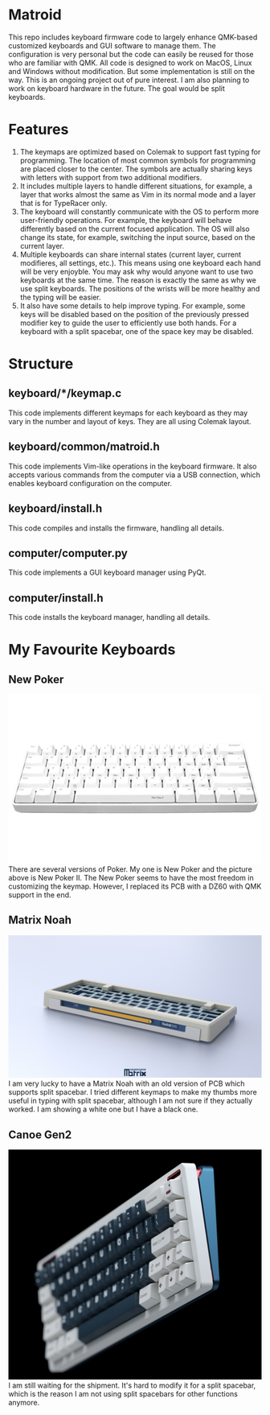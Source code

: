 # Matroid
This repo includes keyboard firmware code to largely enhance QMK-based customized keyboards and GUI software to manage them. The configuration is very personal but the code can easily be reused for those who are familiar with QMK. All code is designed to work on MacOS, Linux and Windows without modification. But some implementation is still on the way. This is an ongoing project out of pure interest. I am also planning to work on keyboard hardware in the future. The goal would be split keyboards.
# Features
1. The keymaps are optimized based on Colemak to support fast typing for programming. The location of most common symbols for programming are placed closer to the center. The symbols are actually sharing keys with letters with support from two additional modifiers.
2. It includes multiple layers to handle different situations, for example, a layer that works almost the same as Vim in its normal mode and a layer that is for TypeRacer only.
3. The keyboard will constantly communicate with the OS to perform more user-friendly operations. For example, the keyboard will behave differently based on the current focused application. The OS will also change its state, for example, switching the input source, based on the current layer.
4. Multiple keyboards can share internal states (current layer, current modifieres, all settings, etc.). This means using one keyboard each hand will be very enjoyble. You may ask why would anyone want to use two keyboards at the same time. The reason is exactly the same as why we use split keyboards. The positions of the wrists will be more healthy and the typing will be easier.
5. It also have some details to help improve typing. For example, some keys will be disabled based on the position of the previously pressed modifier key to guide the user to efficiently use both hands. For a keyboard with a split spacebar, one of the space key may be disabled.
##
# Structure
## keyboard/*/keymap.c
This code implements different keymaps for each keyboard as they may vary in the number and layout of keys. They are all using Colemak layout.
## keyboard/common/matroid.h
This code implements Vim-like operations in the keyboard firmware. It also accepts various commands from the computer via a USB connection, which enables keyboard configuration on the computer.
## keyboard/install.h
This code compiles and installs the firmware, handling all details.
## computer/computer.py
This code implements a GUI keyboard manager using PyQt.
## computer/install.h
This code installs the keyboard manager, handling all details.
# My Favourite Keyboards
## New Poker
![New Poker](keyboard/poker/keyboard.jpg)
There are several versions of Poker. My one is New Poker and the picture above is New Poker II. The New Poker seems to have the most freedom in customizing the keymap. However, I replaced its PCB with a DZ60 with QMK support in the end.
## Matrix Noah
![Matrix Noah](keyboard/matrix_noah/keyboard.jpg)
I am very lucky to have a Matrix Noah with an old version of PCB which supports split spacebar. I tried different keymaps to make my thumbs more useful in typing with split spacebar, although I am not sure if they actually worked. I am showing a white one but I have a black one.
## Canoe Gen2
![Canoe Gen2](keyboard/canoe_gen2/keyboard.jpg)
I am still waiting for the shipment. It's hard to modify it for a split spacebar, which is the reason I am not using split spacebars for other functions anymore.
